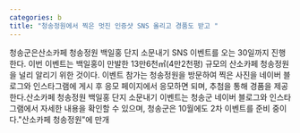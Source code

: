 ```yaml
---
categories: b
title: "청송정원에서 찍은 멋진 인증샷 SNS 올리고 경품도 받고 "
---
```

청송군은산소카페 청송정원 백일홍 단지 소문내기 SNS 이벤트를 오는 30일까지 진행한다. 이번 이벤트는 백일홍이 만발한 13만6천㎡(4만2천평) 규모의 산소카페 청송정원을 널리 알리기 위한 것이다. 이벤트 참가는 청송정원을 방문하여 찍은 사진을 네이버 블로그와 인스타그램에 게시 후 응모 페이지에서 응모하면 되며, 추첨을 통해 경품을 제공한다.산소카페 청송정원 백일홍 단지 소문내기 이벤트는 청송군 네이버 블로그와 인스타그램에서 자세한 내용을 확인할 수 있으며, 청송군은 10월에도 2차 이벤트를 준비 중이다."산소카페 청송정원"에 만개